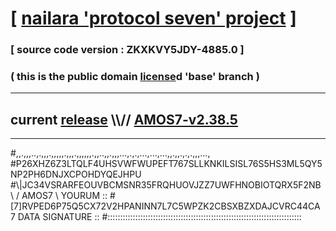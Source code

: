 
# [ [nailara 'protocol seven' project](http://nailara.network/) ]

### [ source code version : ZKXKVY5JDY-4885.0 ]

### ( this is the public domain [license](../license)d 'base' branch )
---
## current [release](https://github.com/nailara-technologies/protocol-7/releases) \\\\// [AMOS7-v2.38.5](https://github.com/nailara-technologies/protocol-7/releases/tag/AMOS7-v2.38.5)
---

#,,.,,,..,.,,,.,,,,,.,,,.,,,,,,.,,..,,.,,,...,.,.,...,...,...,,.,,.,.,.,,,...,
#P26XHZ6Z3LTQLF4UHSVWFWUPEFT767SLLKNKILSISL76S5HS3ML5QY5NP2PH6DNJXCPOHDYQEJHPU
#\\\|JC34VSRARFEOUVBCMSNR35FRQHUOVJZZ7UWFHNOBIOTQRX5F2NB \ / AMOS7 \ YOURUM ::
#\[7]RVPED6P75Q5CX72V2HPANINN7L7C5WPZK2CBSXBZXDAJCVRC44CA 7  DATA SIGNATURE ::
#:::::::::::::::::::::::::::::::::::::::::::::::::::::::::::::::::::::::::::::

